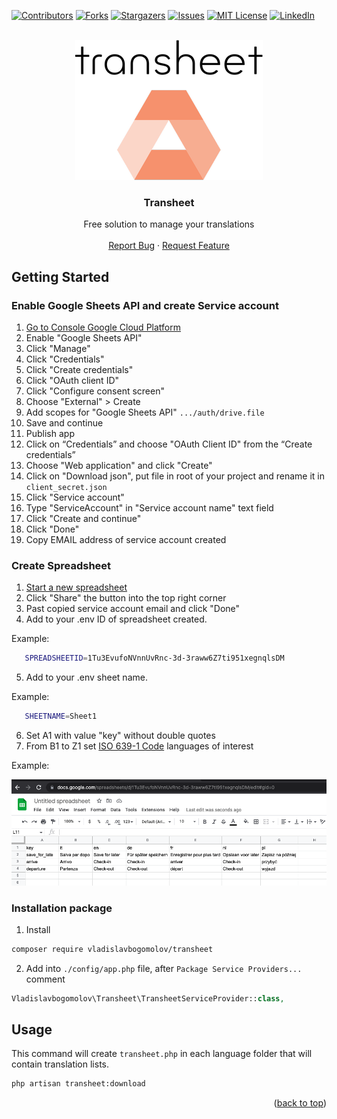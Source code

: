 <div id="top"></div>
<!--
*** Thanks for checking out the Best-README-Template. If you have a suggestion
*** that would make this better, please fork the repo and create a pull request
*** or simply open an issue with the tag "enhancement".
*** Don't forget to give the project a star!
*** Thanks again! Now go create something AMAZING! :D
-->



<!-- PROJECT SHIELDS -->
<!--
*** I'm using markdown "reference style" links for readability.
*** Reference links are enclosed in brackets [ ] instead of parentheses ( ).
*** See the bottom of this document for the declaration of the reference variables
*** for contributors-url, forks-url, etc. This is an optional, concise syntax you may use.
*** https://www.markdownguide.org/basic-syntax/#reference-style-links
-->
[![Contributors][contributors-shield]][contributors-url]
[![Forks][forks-shield]][forks-url]
[![Stargazers][stars-shield]][stars-url]
[![Issues][issues-shield]][issues-url]
[![MIT License][license-shield]][license-url]
[![LinkedIn][linkedin-shield]][linkedin-url]



<!-- PROJECT LOGO -->
<br />
<div align="center">
  <a href="https://github.com/vladislavbogomolov/transheet">
    <img src="images/logo.png" alt="Logo" width="300">
  </a>

  <h3 align="center">Transheet</h3>

  <p align="center">
    Free solution to manage your translations
    <br />
    <br />
    <a href="https://github.com/vladislavbogomolov/transheet/issues">Report Bug</a>
    ·
    <a href="https://github.com/vladislavbogomolov/transheet/issues">Request Feature</a>
  </p>
</div>


<!-- GETTING STARTED -->
## Getting Started


### Enable Google Sheets API and create Service account
1. [Go to Console Google Cloud Platform
](https://console.cloud.google.com/apis/library)
2. Enable "Google Sheets API"
3. Click "Manage"
4. Click "Credentials"
5. Click "Create credentials"
6. Click "OAuth client ID"
7. Click "Configure consent screen"
8. Choose "External" > Create
9. Add scopes for "Google Sheets API" ``.../auth/drive.file``
10. Save and continue
11. Publish app
12. Click on “Credentials” and choose "OAuth Client ID" from the “Create credentials”
13. Choose "Web application" and click "Create"
14. Click on "Download json", put file in root of your project and rename it in ``client_secret.json``
15. Click "Service account"
16. Type "ServiceAccount" in "Service account name" text field
17. Click "Create and continue"
18. Click "Done"
19. Copy EMAIL address of service account created

### Create Spreadsheet
1. [Start a new spreadsheet](https://docs.google.com/spreadsheets/u/0/create?usp=sheets_home&ths=true)
2. Click "Share" the button into the top right corner
3. Past copied service account email and click "Done"
4. Add to your .env ID of spreadsheet created.

Example: 

```sh
   SPREADSHEETID=1Tu3EvufoNVnnUvRnc-3d-3raww6Z7ti951xegnqlsDM
   ```
5. Add to your .env sheet name. 

Example: 

```sh
   SHEETNAME=Sheet1
   ```
6. Set A1 with value "key" without double quotes
7. From B1 to Z1 set [ISO 639-1 Code](https://www.loc.gov/standards/iso639-2/php/code_list.php) languages of interest

Example:

[![Product Name Screen Shot][product-screenshot]](https://example.com)

### Installation package

1. Install

 ```sh
 composer require vladislavbogomolov/transheet
 ```
 
 2. Add into ``./config/app.php`` file, after ``Package Service Providers...`` comment
 ```php
 Vladislavbogomolov\Transheet\TransheetServiceProvider::class,
 ```


<!-- USAGE EXAMPLES -->
## Usage

This command will create ``transheet.php`` in each language folder that will contain translation lists.

```sh
php artisan transheet:download
```


<p align="right">(<a href="#top">back to top</a>)</p>




<!-- MARKDOWN LINKS & IMAGES -->
<!-- https://www.markdownguide.org/basic-syntax/#reference-style-links -->
[contributors-shield]: https://img.shields.io/github/contributors/vladislavbogomolov/transheet.svg?style=for-the-badge
[contributors-url]: https://github.com/vladislavbogomolov/transheet/graphs/contributors
[forks-shield]: https://img.shields.io/github/forks/vladislavbogomolov/transheet.svg?style=for-the-badge
[forks-url]: https://github.com/vladislavbogomolov/transheet/network/members
[stars-shield]: https://img.shields.io/github/stars/vladislavbogomolov/transheet.svg?style=for-the-badge
[stars-url]: https://github.com/vladislavbogomolov/transheet/stargazers
[issues-shield]: https://img.shields.io/github/issues/vladislavbogomolov/transheet.svg?style=for-the-badge
[issues-url]: https://github.com/vladislavbogomolov/transheet/issues
[license-shield]: https://img.shields.io/github/license/vladislavbogomolov/transheet.svg?style=for-the-badge
[license-url]: https://github.com/vladislavbogomolov/transheet/blob/master/LICENSE.txt
[linkedin-shield]: https://img.shields.io/badge/-LinkedIn-black.svg?style=for-the-badge&logo=linkedin&colorB=555
[linkedin-url]: https://www.linkedin.com/in/vladbogomolov/
[product-screenshot]: images/screenshot.png
